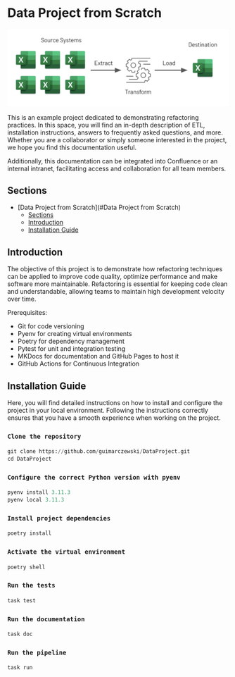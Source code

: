 # Data Project from Scratch

![Flow](static/fluxo.png)

This is an example project dedicated to demonstrating refactoring practices. In this space, you will find an in-depth description of ETL, installation instructions, answers to frequently asked questions, and more. Whether you are a collaborator or simply someone interested in the project, we hope you find this documentation useful.

Additionally, this documentation can be integrated into Confluence or an internal intranet, facilitating access and collaboration for all team members.

## Sections

- [Data Project from Scratch](#Data Project from Scratch)
   - [Sections](#sections)
   - [Introduction](#introduction)
   - [Installation Guide](#installation-guide)

## Introduction

The objective of this project is to demonstrate how refactoring techniques can be applied to improve code quality, optimize performance and make software more maintainable. Refactoring is essential for keeping code clean and understandable, allowing teams to maintain high development velocity over time.

Prerequisites:

- Git for code versioning
- Pyenv for creating virtual environments
- Poetry for dependency management
- Pytest for unit and integration testing
- MKDocs for documentation and GitHub Pages to host it
- GitHub Actions for Continuous Integration

## Installation Guide

Here, you will find detailed instructions on how to install and configure the project in your local environment. Following the instructions correctly ensures that you have a smooth experience when working on the project.

### `Clone the repository`

```python
git clone https://github.com/guimarczewski/DataProject.git
cd DataProject
```

### `Configure the correct Python version with pyenv`

```python
pyenv install 3.11.3
pyenv local 3.11.3
```

### `Install project dependencies`

```python
poetry install
```

### `Activate the virtual environment`

```python
poetry shell
```

### `Run the tests`

```python
task test
```

### `Run the documentation`

```python
task doc
```

### `Run the pipeline`

```python
task run
```
